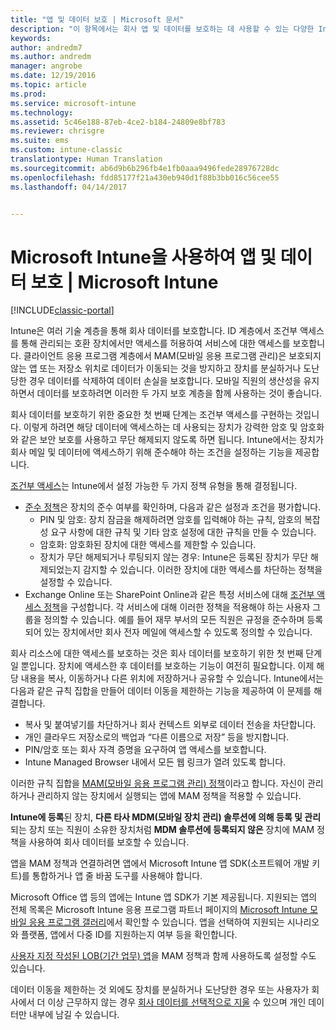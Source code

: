 ```yaml
---
title: "앱 및 데이터 보호 | Microsoft 문서"
description: "이 항목에서는 회사 앱 및 데이터를 보호하는 데 사용할 수 있는 다양한 Intune의 특징과 기능에 대해 설명합니다."
keywords: 
author: andredm7
ms.author: andredm
manager: angrobe
ms.date: 12/19/2016
ms.topic: article
ms.prod: 
ms.service: microsoft-intune
ms.technology: 
ms.assetid: 5c46e188-87eb-4ce2-b184-24809e8bf783
ms.reviewer: chrisgre
ms.suite: ems
ms.custom: intune-classic
translationtype: Human Translation
ms.sourcegitcommit: ab6d9b6b296fb4e1fb0aaa9496fede28976728dc
ms.openlocfilehash: fdd85177f21a430eb940d1f88b3bb016c56cee55
ms.lasthandoff: 04/14/2017


---
```


# <a name="protect-apps-and-data-with-microsoft-intune"></a>Microsoft Intune을 사용하여 앱 및 데이터 보호 | Microsoft Intune

[!INCLUDE[classic-portal](../includes/classic-portal.md)]

Intune은 여러 기술 계층을 통해 회사 데이터를 보호합니다. ID 계층에서 조건부 액세스를 통해 관리되는 호환 장치에서만 액세스를 허용하여 서비스에 대한 액세스를 보호합니다. 클라이언트 응용 프로그램 계층에서 MAM(모바일 응용 프로그램 관리)은 보호되지 않는 앱 또는 저장소 위치로 데이터가 이동되는 것을 방지하고 장치를 분실하거나 도난당한 경우 데이터를 삭제하여 데이터 손실을 보호합니다. 모바일 직원의 생산성을 유지하면서 데이터를 보호하려면 이러한 두 가지 보호 계층을 함께 사용하는 것이 좋습니다.

회사 데이터를 보호하기 위한 중요한 첫 번째 단계는 조건부 액세스를 구현하는 것입니다. 이렇게 하려면 해당 데이터에 액세스하는 데 사용되는 장치가 강력한 암호 및 암호화와 같은 보안 보호를 사용하고 무단 해제되지 않도록 하면 됩니다. Intune에서는 장치가 회사 메일 및 데이터에 액세스하기 위해 준수해야 하는 조건을 설정하는 기능을 제공합니다.

[조건부 액세스](restrict-access-to-email-and-o365-services-with-microsoft-intune.md)는 Intune에서 설정 가능한 두 가지 정책 유형을 통해 결정됩니다.
- [준수 정책](introduction-to-device-compliance-policies-in-microsoft-intune.md)은 장치의 준수 여부를 확인하며, 다음과 같은 설정과 조건을 평가합니다.
  - PIN 및 암호: 장치 잠금을 해제하려면 암호를 입력해야 하는 규칙, 암호의 복잡성 요구 사항에 대한 규칙 및 기타 암호 설정에 대한 규칙을 만들 수 있습니다.
  - 암호화: 암호화된 장치에 대한 액세스를 제한할 수 있습니다.
  - 장치가 무단 해제되거나 루팅되지 않는 경우: Intune은 등록된 장치가 무단 해제되었는지 감지할 수 있습니다. 이러한 장치에 대한 액세스를 차단하는 정책을 설정할 수 있습니다.
- Exchange Online 또는 SharePoint Online과 같은 특정 서비스에 대해 [조건부 액세스 정책](restrict-access-to-email-and-o365-services-with-microsoft-intune.md)을 구성합니다. 각 서비스에 대해 이러한 정책을 적용해야 하는 사용자 그룹을 정의할 수 있습니다. 예를 들어 재무 부서의 모든 직원은 규정을 준수하며 등록되어 있는 장치에서만 회사 전자 메일에 액세스할 수 있도록 정의할 수 있습니다.

회사 리소스에 대한 액세스를 보호하는 것은 회사 데이터를 보호하기 위한 첫 번째 단계일 뿐입니다. 장치에 액세스한 후 데이터를 보호하는 기능이 여전히 필요합니다. 이제 해당 내용을 복사, 이동하거나 다른 위치에 저장하거나 공유할 수 있습니다. Intune에서는 다음과 같은 규칙 집합을 만들어 데이터 이동을 제한하는 기능을 제공하여 이 문제를 해결합니다.
- 복사 및 붙여넣기를 차단하거나 회사 컨텍스트 외부로 데이터 전송을 차단합니다.
- 개인 클라우드 저장소로의 백업과 “다른 이름으로 저장” 등을 방지합니다.
- PIN/암호 또는 회사 자격 증명을 요구하여 앱 액세스를 보호합니다.
- Intune Managed Browser 내에서 모든 웹 링크가 열려 있도록 합니다.

이러한 규칙 집합을 [MAM(모바일 응용 프로그램 관리) 정책](protect-app-data-using-mobile-app-management-policies-with-microsoft-intune.md)이라고 합니다. 자신이 관리하거나 관리하지 않는 장치에서 실행되는 앱에 MAM 정책을 적용할 수 있습니다.  

**Intune에 등록**된 장치, **다른 타사 MDM(모바일 장치 관리) 솔루션에 의해 등록 및 관리**되는 장치 또는 직원이 소유한 장치처럼 **MDM 솔루션에 등록되지 않은** 장치에 MAM 정책을 사용하여 회사 데이터를 보호할 수 있습니다.

앱을 MAM 정책과 연결하려면 앱에서 Microsoft Intune 앱 SDK(소프트웨어 개발 키트)를 통합하거나 앱 줄 바꿈 도구를 사용해야 합니다.

Microsoft Office 앱 등의 앱에는 Intune 앱 SDK가 기본 제공됩니다. 지원되는 앱의 전체 목록은 Microsoft Intune 응용 프로그램 파트너 페이지의 [Microsoft Intune 모바일 응용 프로그램 갤러리](https://www.microsoft.com/cloud-platform/microsoft-intune-apps)에서 확인할 수 있습니다. 앱을 선택하여 지원되는 시나리오와 플랫폼, 앱에서 다중 ID를 지원하는지 여부 등을 확인합니다.

[사용자 지정 작성된 LOB(기간 업무) 앱](decide-how-to-prepare-apps-for-mobile-application-management-with-microsoft-intune.md)을 MAM 정책과 함께 사용하도록 설정할 수도 있습니다.

데이터 이동을 제한하는 것 외에도 장치를 분실하거나 도난당한 경우 또는 사용자가 회사에서 더 이상 근무하지 않는 경우 [회사 데이터를 선택적으로 지울](wipe-managed-company-app-data-with-microsoft-intune.md) 수 있으며 개인 데이터만 내부에 남길 수 있습니다.

